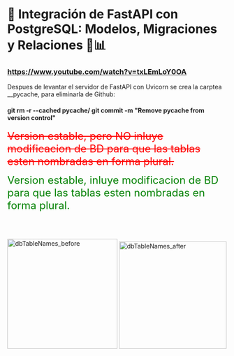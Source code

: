 # 🚀 Integración de FastAPI con PostgreSQL: Modelos, Migraciones y Relaciones 🔗📊

### https://www.youtube.com/watch?v=txLEmLoY0OA

Despues de levantar el servidor de FastAPI con Uvicorn se crea la carptea __pycache, para eliminarla de Github: 
#### git rm -r --cached pycache/ git commit -m "Remove pycache from version control"


<p><span style="color:red; font-size:1.5rem; text-decoration: line-through;">
  Version estable, pero NO inluye modificacion de BD para que las tablas esten nombradas en forma plural. 
</span></p>

<p><span style="color:green; font-size:1.5rem">
  Version estable, inluye modificacion de BD para que las tablas esten nombradas en forma plural. 
</span></p>

<br><br>

<img width="252" alt="dbTableNames_before" src="https://github.com/user-attachments/assets/19e255b2-c816-45d6-bc31-fcd315e6c1b2" />
<img width="246" alt="dbTableNames_after" src="https://github.com/user-attachments/assets/08c69243-52c5-4751-bae5-5bf4a07ec0ee" />
